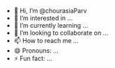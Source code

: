 - 👋 Hi, I’m @chourasiaParv
- 👀 I’m interested in ...
- 🌱 I’m currently learning ...
- 💞️ I’m looking to collaborate on ...
- 📫 How to reach me ...
- 😄 Pronouns: ...
- ⚡ Fun fact: ...

<!---
chourasiaParv/chourasiaParv is a ✨ special ✨ repository because its `README.md` (this file) appears on your GitHub profile.
You can click the Preview link to take a look at your changes.
--->
